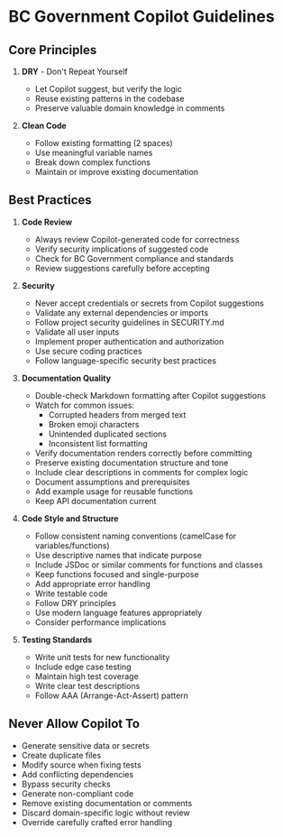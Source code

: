 <!--
🔒 BC GOVERNMENT MANAGED - DO NOT MODIFY
⚙️ Standard guidelines for BC Government projects
📦 VERSION: 1.0.0

Use this file by including it in VS Code settings (.vscode/settings.json):
```
{
  "github.copilot.chat.codeGeneration.useInstructionFiles": true,
  "github.copilot.chat.codeGeneration.instructions": [
    {
      "file": ".github/copilot-upstream.md"
    }
  ]
}
```
-->

# BC Government Copilot Guidelines

## Core Principles
1. **DRY** - Don't Repeat Yourself
   - Let Copilot suggest, but verify the logic
   - Reuse existing patterns in the codebase
   - Preserve valuable domain knowledge in comments

2. **Clean Code**
   - Follow existing formatting (2 spaces)
   - Use meaningful variable names
   - Break down complex functions
   - Maintain or improve existing documentation

## Best Practices
1. **Code Review**
   - Always review Copilot-generated code for correctness
   - Verify security implications of suggested code
   - Check for BC Government compliance and standards
   - Review suggestions carefully before accepting

2. **Security**
   - Never accept credentials or secrets from Copilot suggestions
   - Validate any external dependencies or imports
   - Follow project security guidelines in SECURITY.md
   - Validate all user inputs
   - Implement proper authentication and authorization
   - Use secure coding practices
   - Follow language-specific security best practices

3. **Documentation Quality**
   - Double-check Markdown formatting after Copilot suggestions
   - Watch for common issues:
     - Corrupted headers from merged text
     - Broken emoji characters
     - Unintended duplicated sections
     - Inconsistent list formatting
   - Verify documentation renders correctly before committing
   - Preserve existing documentation structure and tone
   - Include clear descriptions in comments for complex logic
   - Document assumptions and prerequisites
   - Add example usage for reusable functions
   - Keep API documentation current

4. **Code Style and Structure**
   - Follow consistent naming conventions (camelCase for variables/functions)
   - Use descriptive names that indicate purpose
   - Include JSDoc or similar comments for functions and classes
   - Keep functions focused and single-purpose
   - Add appropriate error handling
   - Write testable code
   - Follow DRY principles
   - Use modern language features appropriately
   - Consider performance implications

5. **Testing Standards**
   - Write unit tests for new functionality
   - Include edge case testing
   - Maintain high test coverage
   - Write clear test descriptions
   - Follow AAA (Arrange-Act-Assert) pattern

## Never Allow Copilot To
- Generate sensitive data or secrets
- Create duplicate files
- Modify source when fixing tests
- Add conflicting dependencies
- Bypass security checks
- Generate non-compliant code
- Remove existing documentation or comments
- Discard domain-specific logic without review
- Override carefully crafted error handling
